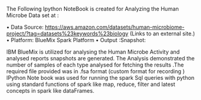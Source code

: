 The Following Ipython NoteBook is created for Analyzing the Human Microbe Data set at :

•	Data Source: https://aws.amazon.com/datasets/human-microbiome-project/?tag=datasets%23keywords%23biology (Links to an external site.) 
•	Platform: BlueMix Spark Platform
•	Output :Snapshot:

IBM BlueMix is utilized for analysing the Human Microbe Activity and analysed reports snapshots are generated. The Analysis demonstrated the number of samples of each type analysed for fetching the results .The required file provided was in .fsa format (custom format for recording )
IPython Note book was used for running the spark Sql queries with python using standard functions of spark like map, reduce, filter and latest concepts in spark like dataFrames.

